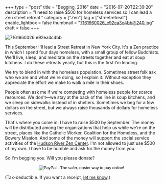 +++
type = "post"
title = "Begging, 2016"
date = "2016-07-20T22:39:20"
description = "I need to raise $500 for homeless services so I can lead a Zen street retreat."
category = ["Zen"]
tag = ["streetretreat"]
enable_lightbox = false
thumbnail = "7161960026_e92ea3c4bb@240.jpg"
draft = false
+++

<p><img style="display:block; margin-left:auto; margin-right:auto;" src="7161960026_e92ea3c4bb.jpg" alt="7161960026 e92ea3c4bb" title="7161960026_e92ea3c4bb.jpg" border="0"   /></p>
<p>This September I'll lead a Street Retreat in New York City. It's a Zen practice in which I spend four days homeless, with a small group of fellow Buddhists. We'll live, sleep, and meditate on the streets together and eat at soup kitchens. I do these retreats yearly, but this is the first I'm leading.</p>
<p>We try to blend in with the homeless population. Sometimes street folk ask who we are and what we're doing, so I explain it. Without exception they appreciate the effort we make to walk a mile in their shoes.</p>
<p>People often ask me if we're competing with homeless people for scarce resources. We don't&mdash;we stay at the back of the line in soup kitchens, and we sleep on sidewalks instead of in shelters. Sometimes we beg for a few dollars on the street, but we always raise thousands of dollars for homeless services.</p>
<p>That's where you come in: I have to raise $500 by September. The money will be distributed among the organizations that help us while we're on the street, places like the Catholic Worker, Coalition for the Homeless, and the Bowery Mission. And some of the money will support the social service activities of the <a href="http://hudsonriverzencenter.org/">Hudson River Zen Center</a>. I'm not allowed to just use $500 of my own. I have to be humble and ask for the money from you.</p>
<p>So I'm begging you: Will you please donate?</p>
<div style="text-align:center">
<form action="https://www.paypal.com/cgi-bin/webscr" method="post" target="_top">
<input type="hidden" name="cmd" value="_s-xclick">
<input type="hidden" name="hosted_button_id" value="H4ED2FX33D4FA">
<input type="image" src="https://www.paypalobjects.com/en_US/i/btn/btn_donate_LG.gif" border="0" name="submit" alt="PayPal - The safer, easier way to pay online!">
<img alt="" border="0" src="https://www.paypalobjects.com/en_US/i/scr/pixel.gif" width="1" height="1">
</form>
</div>

<p>(Tax-deductible. If you want a receipt, <a href="mailto:jesse@emptysquare.net">let me know</a>.)</p>
